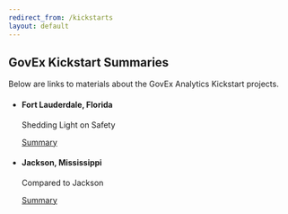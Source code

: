 ```yaml
---
redirect_from: /kickstarts
layout: default
---
```


## <span class="glyphicon glyphicon-book"></span> GovEx Kickstart Summaries
<p>
Below are links to materials about the GovEx Analytics Kickstart projects.
</p>
<ul class="list-group">
<li class="list-group-item">
  <h4>Fort Lauderdale, Florida</h4>
  <p>Shedding Light on Safety</p>
  <p><a href="{{ site.baseurl }}projects/kickstarts/FTL Kickstart.pdf">Summary</a></p>
</li>

<li class="list-group-item">
  <h4>Jackson, Mississippi</h4>
  <p>Compared to Jackson</p>
  <p><a href="{{ site.baseurl }}projects/kickstarts/Jackson Kickstart.pdf">Summary</a></p>
</li>

</ul>
